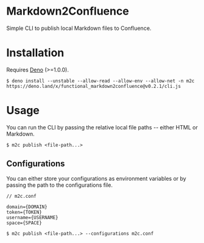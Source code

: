 # Markdown2Confluence

Simple CLI to publish local Markdown files to Confluence.

# Installation

Requires [Deno](https://deno.land/) (>=1.0.0).

```shell script
$ deno install --unstable --allow-read --allow-env --allow-net -n m2c https://deno.land/x/functional_markdown2confluence@v0.2.1/cli.js
```

# Usage

You can run the CLI by passing the relative local file paths -- either HTML or Markdown.

```shell script
$ m2c publish <file-path...>
```

## Configurations

You can either store your configurations as environment variables or by passing the path to the configurations file.

```
// m2c.conf

domain={DOMAIN}
token={TOKEN}
username={USERNAME}
space={SPACE}
```

```shell script
$ m2c publish <file-path...> --configurations m2c.conf
```
